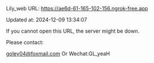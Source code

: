 Lily_web URL: https://ae6d-61-165-102-156.ngrok-free.app

Updated at: 2024-12-09 13:34:07

If you cannot open this URL, the server might be down.

Please contact: 

goley04@foxmail.com Or Wechat:GL_yeaH